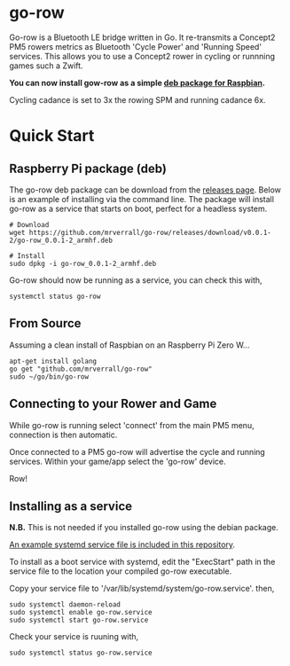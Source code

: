# go-row
Go-row is a Bluetooth LE bridge written in Go. It re-transmits a Concept2 PM5 rowers metrics as Bluetooth 'Cycle Power' and 'Running Speed' services. This allows you to use a Concept2 rower in cycling or runnning games such a Zwift.

__You can now install gow-row as a simple [deb package for Raspbian](https://github.com/mrverrall/go-row#raspberry-pi-package-deb).__

Cycling cadance is set to 3x the rowing SPM and running cadance 6x.

# Quick Start

## Raspberry Pi package (deb)
The go-row deb package can be download from the [releases page](https://github.com/mrverrall/go-row/releases/latest). Below is an example of installing via the command line. The package will install go-row as a service that starts on boot, perfect for a headless system.

    # Download
    wget https://github.com/mrverrall/go-row/releases/download/v0.0.1-2/go-row_0.0.1-2_armhf.deb
    
    # Install
    sudo dpkg -i go-row_0.0.1-2_armhf.deb

Go-row should now be running as a service, you can check this with,
    
    systemctl status go-row

## From Source
Assuming a clean install of Raspbian on an Raspberry Pi Zero W...

    apt-get install golang
    go get "github.com/mrverrall/go-row"
    sudo ~/go/bin/go-row

## Connecting to your Rower and Game
While go-row is running select 'connect' from the main PM5 menu, connection is then automatic.

Once connected to a PM5 go-row will advertise the cycle and running services. Within your game/app select the 'go-row' device.

Row!

## Installing as a service

__N.B.__ This is not needed if you installed go-row using the debian package.

[An example systemd service file is included in this repository](https://github.com/mrverrall/go-row/blob/main/go-row.service).

To install as a boot service with systemd, edit the "ExecStart" path in the service file to the location your compiled go-row executable.

Copy your service file to '/var/lib/systemd/system/go-row.service'. then,

    sudo systemctl daemon-reload
    sudo systemctl enable go-row.service
    sudo systemctl start go-row.service

Check your service is ruuning with,

    sudo systemctl status go-row.service
